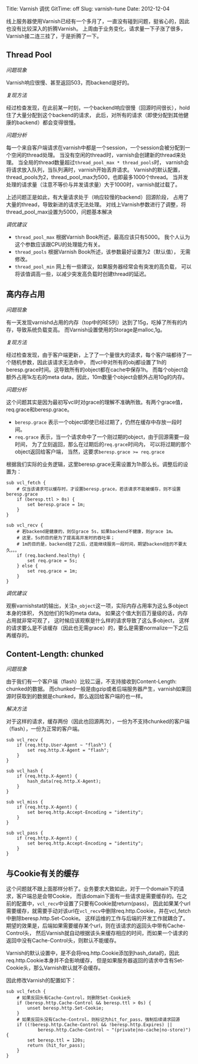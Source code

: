 Title: Varnish 调优
GitTime: off
Slug: varnish-tune
Date: 2012-12-04

线上服务器使用Varnish已经有一个多月了，一直没有碰到问题，挺省心的，因此也没有比较深入的折腾Varnish。 上周由于业务变化，请求量一下子涨了很多，Varnish接二连三挂了，于是折腾了一下。

Thread Pool
------------

*问题现象*

Varnish响应很慢、甚至返回503，而backend是好的。

*复现方法*

经过检查发现，在此前某一时刻，一个backend响应很慢（回源时间很长），hold住了大量分配到这个backend的请求， 此后，对所有的请求（即使分配到其他健康的backend）都会变得很慢。

*问题分析*

每一个来自客户端请求在varnish中都是一个session，一个session会被分配到一个空闲的thread处理。
当没有空闲的thread时，varnish会创建新的thread来处理。
当全局的thread数量超过`thread_pool_max * thread_pools`时，
 varnish会将请求放入队列，当队列满时，varnish开始丢弃请求。
Varnish的默认配置，thread_pools为2，thread_pool_max为500，也即最多1000个thread。
当并发处理的请求量（注意不等价与并发请求量）大于1000时，varnish就过载了。

上述问题正是如此，有大量请求处于（响应较慢的backend）回源阶段，
占用了大量的thread，导致新进的请求无法处理。
对线上Varnish参数进行了调整，将thread_pool_max设置为5000，问题基本解决

*调优建议*

* `thread_pool_max` 根据Varnish Book所述，最高应该只有5000。
  我个人认为这个参数应该跟CPU的处理能力有关。
* `thread_pools` 根据Varnish Book所述，该参数最好设置为2（默认值），
  无需修改。
* `thread_pool_min` 网上有一些建议，如果服务器经常会有突发的高负载，
  可以将该值调高一些，以减少突发高负载时创建thread的延迟。

高内存占用
----------

*问题现象*

有一天发现varnishd占用的内存（top中的RES列）达到了15g，吃掉了所有的内存，导致系统负载变高。 而Varnish设置使用的Storage是malloc,1g。

*复现方法*

经过检查发现，由于客户端更新，上了了一个量很大的请求，每个客户端都待了一个随机参数，因此该请求无法命中， 而vcl中对所有的obj都设置了1h的beresp.grace时间。这导致所有的object都在cache中保存1h。 而每个object会额外占用1k左右的meta data，因此，10m数量个object会额外占用10g的内存。

*问题分析*

这个问题其实是因为最初写vcl时对grace的理解不准确所致。有两个grace值，req.grace和beresp.grace。

* `beresp.grace` 表示一个object即使已经过期了，仍然在缓存中存放一段时间。
* `req.grace` 表示，当一个请求命中了一个刚过期的object，由于回源需要一段时间，
  为了立刻返回，那么在过期后的`req.grace`时间内， 可以将过期的那个object返回给客户端，
  当然，这要求`beresp.grace >= req.grace`

根据我们实际的业务逻辑，这里beresp.grace无需设置为1h那么长。调整后的设置为：
```
sub vcl_fetch {
    # 仅当该请求可以缓存时，才设置beresp.grace，若该请求不能被缓存，则不设置beresp.grace
    if (beresp.ttl > 0s) {
        set beresp.grace = 1m;
    }
}

sub vcl_recv {
    # 若backend是健康的，则仅grace 5s，如果backend不健康，则grace 1m。
    # 这里，5s的目的是为了提高高并发时的吞吐率；
    # 1m的目的是，backend挂了之后，还能继续服务一段时间，期望backend挂的不要太久。。。
    if (req.backend.healthy) {
        set req.grace = 5s;
    } else {
        set req.grace = 1m;
    }
}
```

*调优建议*

观察varnishstat的输出，关注`n_object`这一项，实际内存占用率为这么多object本身的体积，
外加他们的1k的meta data。
如果这个值大到百万量级的话，内存占用就非常可观了，
这时候应该观察是什么样的请求导致了这么多object，
这样的请求要么是不该缓存（因此也无需grace）的，要么是需要normalize一下之后再缓存的。

Content-Length: chunked
------------------------

*问题现象*

由于我们有一个客户端（flash）比较二逼，不支持接收到Content-Length: chunked的数据。 而chunked一般是由gzip或者后端服务器产生，varnish如果回源时获取到的数据是chunked，那么返回给客户端的也一样。

*解决方法*

对于这样的请求，缓存两份（因此也回源两次），一份为不支持chunked的客户端（flash），一份为正常的客户端。

```
sub vcl_recv {
    if (req.http.User-Agent ~ "flash") {
        set req.http.X-Agent = "flash";
    }
}

sub vcl_hash {
    if (req.http.X-Agent) {
        hash_data(req.http.X-Agent);
    }
}

sub vcl_miss {
    if (req.http.X-Agent) {
        set bereq.http.Accept-Encoding = "identity";
    }
}

sub vcl_pass {
    if (req.http.X-Agent) {
        set bereq.http.Accept-Encoding = "identity";
    }
}
```

与Cookie有关的缓存
------------------

这个问题就不跟上面那样分析了。业务要求大致如此，对于一个domain下的请求，客户端总是会带Cookie， 而该domain下面有一些请求是需要缓存的。在之前的配置中，`vcl_recv`中设置了只要有Cookie就return(pass)， 因此如果某个url需要缓存，就需要手动对该url在`vcl_recv`中删除req.http.Cookie，并在vcl_fetch中删除beresp.http.Set-Cookie。 这样运维的工作与后端的开发工作就耦合了。期望的效果是，后端如果需要缓存某个url，则在该请求的返回头中带有Cache-Control头， 然后Varnish就自动根据该头来缓存相应的时间，而如果一个请求的返回中没有Cache-Control头，则默认不能缓存。

Varnish的默认设置中，是不会将req.http.Cookie添加到hash_data的，因此req.http.Cookie本身并不会影响缓存， 但是如果服务器返回的请求中含有Set-Cookie头，那么Varnish默认就不会缓存。

因此修改Varnish的配置如下：

```
sub vcl_fetch {
    # 如果反回头有Cache-Control，则删除Set-Cookie头
    if (beresp.http.Cache-Control && beresp.ttl > 0s) { 
        unset beresp.http.Set-Cookie;
    }
    # 如果反回头没有Cache-Control，则标记为hit_for_pass，强制后续请求回源
    if ((!beresp.http.Cache-Control && !beresp.http.Expires) ||
            beresp.http.Cache-Control ~ "(private|no-cache|no-store)") {
        set beresp.ttl = 120s;
        return (hit_for_pass);
    }
}
```
